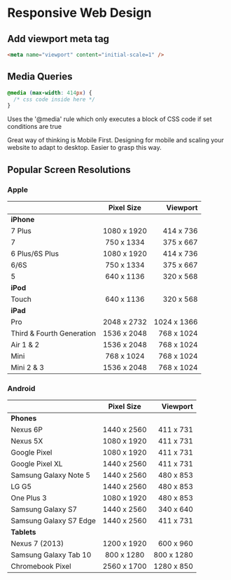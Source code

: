 # Responsive Web Design

## Add viewport meta tag
```html
<meta name="viewport" content="initial-scale=1" />
```

## Media Queries
```css
@media (max-width: 414px) {
  /* css code inside here */
}
```

Uses the '@media' rule which only executes a block of CSS code if set conditions are true

Great way of thinking is Mobile First. Designing for mobile and scaling your website to adapt to desktop. Easier to grasp this way.


## Popular Screen Resolutions

### Apple

|                           | Pixel Size   | Viewport    |
|---|:------------:|------------:|
|**iPhone**                     |   |   |
| 7 Plus	                  | 1080 x 1920  | 414 x 736   |
| 7	                        | 750 x 1334	 | 375 x 667   |
| 6 Plus/6S Plus            | 1080 x 1920  | 414 x 736   |
| 6/6S	                    | 750 x 1334	 | 375 x 667   |
| 5	                        | 640 x 1136   | 320 x 568   |
| **iPod**		                  |    | |
| Touch	                    | 640 x 1136   | 320 x 568   |
| **iPad**		                  | | |
| Pro	                      | 2048 x 2732  | 1024 x 1366 |
| Third & Fourth Generation	| 1536 x 2048	 | 768 x 1024  |
| Air 1 & 2	                | 1536 x 2048  | 768 x 1024  |
| Mini	                    | 768 x 1024   | 768 x 1024  |
| Mini 2 & 3	              | 1536 x 2048	 | 768 x 1024  |

### Android

|                           | Pixel Size   | Viewport    |
| --- |:------------:|------------:|
| **Phones**                    | | |
| Nexus 6P	                | 1440 x 2560  | 411 x 731   |
| Nexus 5X	                | 1080 x 1920  | 411 x 731   |
| Google Pixel              | 1080 x 1920  | 411 x 731   |
| Google Pixel XL           | 1440 x 2560	 | 411 x 731   |
| Samsung Galaxy Note 5     | 1440 x 2560  | 480 x 853   |
| LG G5	                    | 1440 x 2560  | 480 x 853   |
| One Plus 3	              | 1080 x 1920  | 480 x 853   |
| Samsung Galaxy S7	        | 1440 x 2560	 | 340 x 640   |
| Samsung Galaxy S7 Edge	  | 1440 x 2560  | 411 x 731   |
| **Tablets**		                | | |
| Nexus 7 (2013)	          | 1200 x 1920  | 600 x 960   |
| Samsung Galaxy Tab 10	    | 800 x 1280   | 800 x 1280  |
| Chromebook Pixel	        | 2560 x 1700  | 1280 x 850  |
